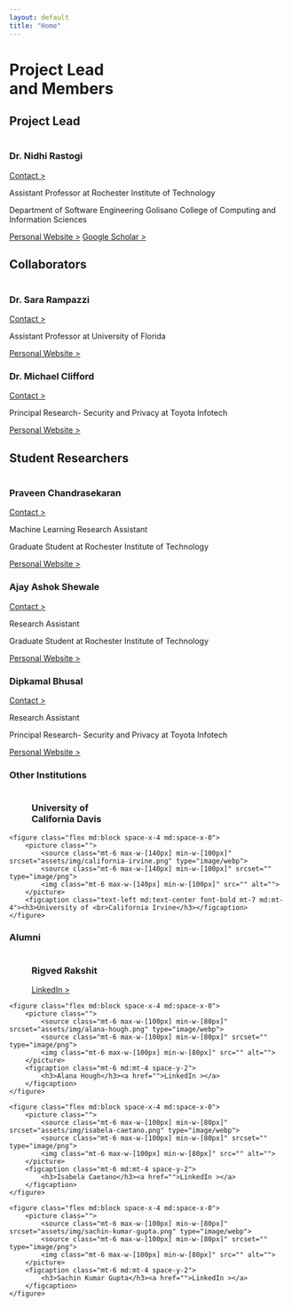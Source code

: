 ```yaml
---
layout: default
title: "Home"
---
```


<h1>Project Lead<br> and Members</h1>

<h2>Project Lead</h2>
<div class="mb-12 mt-6 flex items-start md:items-center space-x-8 space-y-0">
    <picture class="max-w-[140px] min-w-[100px]">
        <source srcset="assets/img/nidhi-rastogi.png" type="image/webp">
        <source srcset="" type="image/png">
        <img src="" alt="">
    </picture>
    <div class="">
        <div class="flex justify-between">
            <h3 class="">Dr. Nidhi Rastogi</h3><a href="" class="">Contact ></a>
        </div>
        <p class="font-bold">Assistant Professor at Rochester Institute of Technology</p>
        <p>Department of Software Engineering
            Golisano College of Computing and Information Sciences
        </p>
        <a class="mt-4" href="">Personal Website ></a>
        <a href="">Google Scholar ></a>
    </div>
</div>

<h2>Collaborators</h2>
<div class="mb-12 mt-6 flex items-start md:items-center space-x-8 space-y-0">
    <picture class="max-w-[140px] min-w-[100px]">
        <source srcset="assets/img/sara-rampazzi.png" type="image/webp">
        <source srcset="" type="image/png">
        <img src="" alt="">
    </picture>
    <div class="">
        <div class="flex justify-between">
            <h3 class="">Dr. Sara Rampazzi</h3><a href="" class="whitespace-nowrap">Contact ></a>
        </div>
        <p class="font-bold">Assistant Professor at University of Florida</p>
        <a class="mt-4" href="">Personal Website ></a>
    </div>
</div>

<div class="mb-12 mt-6 flex items-start md:items-center space-x-8 space-y-0">
    <picture class="max-w-[140px] min-w-[100px]">
        <source srcset="assets/img/michael-clifford.png" type="image/webp">
        <source srcset="" type="image/png">
        <img src="" alt="">
    </picture>
    <div class="">
        <div class="flex justify-between">
            <h3 class="">Dr. Michael Clifford</h3><a href="" class="whitespace-nowrap">Contact ></a>
        </div>
        <p class="font-bold">Principal Research- Security and Privacy at Toyota Infotech</p>
        <a class="mt-4" href="">Personal Website ></a>
    </div>
</div>

<h2>Student Researchers</h2>
<div class="mb-12 mt-6 flex items-start md:items-center space-x-8 space-y-0">
    <picture class="max-w-[140px] min-w-[100px]">
        <source srcset="assets/img/praveen-chandrasekaran.png" type="image/webp">
        <source srcset="" type="image/png">
        <img src="" alt="">
    </picture>
    <div class="">
        <div class="flex justify-between">
            <h3 class="">Praveen Chandrasekaran</h3><a href="" class="whitespace-nowrap">Contact ></a>
        </div>
        <p class="font-bold">Machine Learning Research Assistant</p>
        <p>Graduate Student at Rochester Institute of Technology</p>
        <a class="mt-4" href="">Personal Website ></a>
    </div>
</div>

<div class="mb-12 mt-6 flex items-start md:items-center space-x-8 space-y-0">
    <picture class="max-w-[140px] min-w-[100px]">
        <source srcset="assets/img/ajay-ashok-shewale.png" type="image/webp">
        <source srcset="" type="image/png">
        <img src="" alt="">
    </picture>
    <div class="">
        <div class="flex justify-between">
            <h3 class="">Ajay Ashok Shewale</h3><a href="" class="whitespace-nowrap">Contact ></a>
        </div>
        <p class="font-bold">Research Assistant</p>
        <p>Graduate Student at Rochester Institute of Technology</p>
        <a class="mt-4" href="">Personal Website ></a>
    </div>
</div>

<div class="mb-12 mt-6 flex items-start md:items-center space-x-8 space-y-0">
    <picture class="max-w-[140px] min-w-[100px]">
        <source srcset="assets/img/dipkamal-bhusal.png" type="image/webp">
        <source srcset="" type="image/png">
        <img src="" alt="">
    </picture>
    <div class="">
        <div class="flex justify-between">
            <h3>Dipkamal Bhusal</h3><a href="" class="whitespace-nowrap">Contact ></a>
        </div>
        <p class="font-bold">Research Assistant</p>
        <p>Principal Research- Security and Privacy at Toyota Infotech</p>
        <a class="mt-4" href="">Personal Website ></a>
    </div>
</div>

<h3>Other Institutions</h3>
<div class="mb-12 md:flex justify-center space-x-reverse md:space-x-24">
    <figure class="flex md:block space-x-4 md:space-x-0">
        <picture class="">
            <source class="mt-6 max-w-[140px] min-w-[100px]" srcset="assets/img/california-davis.png" type="image/webp">
            <source class="mt-6 max-w-[140px] min-w-[100px]" srcset="" type="image/png">
            <img class="mt-6 max-w-[140px] min-w-[100px]" src="" alt="">
        </picture>
        <figcaption class="text-left md:text-center font-bold mt-7 md:mt-4"><h3>University of <br>California Davis</h3></figcaption>
    </figure>

    <figure class="flex md:block space-x-4 md:space-x-0">
        <picture class="">
            <source class="mt-6 max-w-[140px] min-w-[100px]" srcset="assets/img/california-irvine.png" type="image/webp">
            <source class="mt-6 max-w-[140px] min-w-[100px]" srcset="" type="image/png">
            <img class="mt-6 max-w-[140px] min-w-[100px]" src="" alt="">
        </picture>
        <figcaption class="text-left md:text-center font-bold mt-7 md:mt-4"><h3>University of <br>California Irvine</h3></figcaption>
    </figure>
</div>

<h3>Alumni</h3>
<div class="grid md:grid-flow-row md:grid-cols-2 lg:flex lg:space-x-8 lg:whitespace-nowrap">
    <figure class="flex md:block space-x-4 md:space-x-0">
        <picture>
            <source class="mt-6 max-w-[100px] min-w-[80px]" srcset="assets/img/rigved-rakshit.png" type="image/webp">
            <source class="mt-6 max-w-[100px] min-w-[80px]" srcset="" type="image/png">
            <img class="mt-6 max-w-[100px] min-w-[80px]" src="" alt="">
        </picture>
        <figcaption class="mt-6 md:mt-4 space-y-2">
            <h3>Rigved Rakshit</h3><a href="">LinkedIn ></a>
        </figcaption>
    </figure>

    <figure class="flex md:block space-x-4 md:space-x-0">
        <picture class="">
            <source class="mt-6 max-w-[100px] min-w-[80px]" srcset="assets/img/alana-hough.png" type="image/webp">
            <source class="mt-6 max-w-[100px] min-w-[80px]" srcset="" type="image/png">
            <img class="mt-6 max-w-[100px] min-w-[80px]" src="" alt="">
        </picture>
        <figcaption class="mt-6 md:mt-4 space-y-2">
            <h3>Alana Hough</h3><a href="">LinkedIn ></a>
        </figcaption>
    </figure>

    <figure class="flex md:block space-x-4 md:space-x-0">
        <picture class="">
            <source class="mt-6 max-w-[100px] min-w-[80px]" srcset="assets/img/isabela-caetano.png" type="image/webp">
            <source class="mt-6 max-w-[100px] min-w-[80px]" srcset="" type="image/png">
            <img class="mt-6 max-w-[100px] min-w-[80px]" src="" alt="">
        </picture>
        <figcaption class="mt-6 md:mt-4 space-y-2">
            <h3>Isabela Caetano</h3><a href="">LinkedIn ></a>
        </figcaption>
    </figure>

    <figure class="flex md:block space-x-4 md:space-x-0">
        <picture class="">
            <source class="mt-6 max-w-[100px] min-w-[80px]" srcset="assets/img/sachin-kumar-gupta.png" type="image/webp">
            <source class="mt-6 max-w-[100px] min-w-[80px]" srcset="" type="image/png">
            <img class="mt-6 max-w-[100px] min-w-[80px]" src="" alt="">
        </picture>
        <figcaption class="mt-6 md:mt-4 space-y-2">
            <h3>Sachin Kumar Gupta</h3><a href="">LinkedIn ></a>
        </figcaption>
    </figure>
</div>